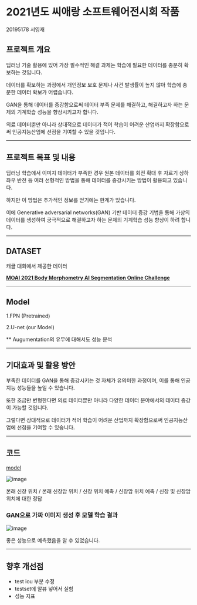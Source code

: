 # 2021년도 씨애랑 소프트웨어전시회 작품 

20195178 서영재



## 프로젝트 개요

딥러닝 기술 활용에 있어 가장 필수적인 해결 과제는 학습에 필요한 데이터를 충분히 확보하는 것입니다. 

데이터를 확보하는 과정에서 개인정보 보호 문제나 사건 발생률이 높지 않아 학습에 충분한 데이터 확보가 어렵습니다. 

GAN을 통해 데이터를 증강함으로써 데이터 부족 문제를 해결하고, 해결하고자 하는 문제의 기계학습 성능을 향상시키고자 합니다. 

의료 데이터뿐만 아니라 상대적으로 데이터가 적어 학습이 어려운 산업까지 확장함으로써 인공지능산업에 선점을 기여할 수 있을 것입니다.
_________________________

## 프로젝트 목표 및 내용

딥러닝 학습에서 이미지 데이터가 부족한 경우 원본 데이터를 회전 확대 후 자르기 상하좌우 반전 등 여러 선형적인 방법을 통해 데이터를 증강시키는 방법이 활용되고 있습니다. 

하지만 이 방법은 추가적인 정보를 얻기에는 한계가 있습니다. 

이에 Generative adversarial networks(GAN) 기반 데이터 증강 기법을 통해 가상의 데이터를 생성하여 궁극적으로 해결하고자 하는 문제의 기계학습 성능 향상이 하려 합니다.

____________________________

## DATASET

캐글 대회에서 제공한 데이터

[**MOAI 2021 Body Morphometry AI Segmentation Online Challenge**](https://www.kaggle.com/c/body-morphometry-kidney-and-tumor/data)

________________________________
## Model 

1.FPN (Pretrained)

2.U-net (our Model)


** Augumentation의 유무에 대해서도 성능 분석

____________________

## 기대효과 및 활용 방안

부족한 데이터를 GAN을 통해 증강시키는 것 자체가 유의미한 과정이며, 이를 통해 인공지능 성능들을 높일 수 있습니다. 

또한 조금만 변형한다면 의료 데이터뿐만 아니라 다양한 데이터 분야에서의 데이터 증강이 가능할 것입니다. 

그렇다면 상대적으로 데이터가 적어 학습이 어려운 산업까지 확장함으로써 인공지능산업에 선점을 기여할 수 있습니다.


_______________________
## 코드
[model ](https://github.com/ssyyjj1012/21_Caerang/tree/main/model "코드 링크")

![image](https://user-images.githubusercontent.com/52689953/142764573-33a35d68-5d6d-47d4-8e25-2b3b4936779c.png)

본래 신장 위치 / 본래 신장암 위치 / 신장 위치 예측 / 신장암 위치 예측 / 신장 및 신장암 위치에 대한 정답


### GAN으로 가짜 이미지 생성 후 모델 학습 결과 

![image](https://user-images.githubusercontent.com/52689953/142764649-94091623-2acf-476d-b85c-e5087da1ef5d.png)

좋은 성능으로 예측했음을 알 수 있었습니다.
___________________

## 향후 개선점
- test iou 부분 수정
- testset에 알뷰 넣어서 실험
- 성능 지표 
